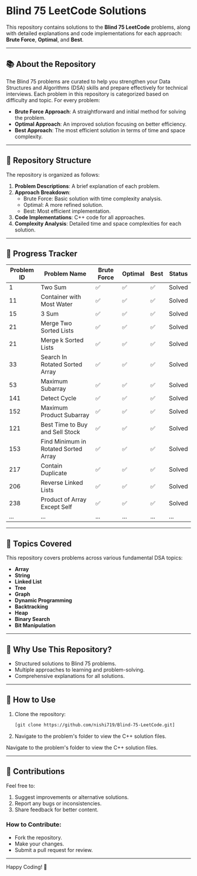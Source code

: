 # **Blind 75 LeetCode Solutions**

This repository contains solutions to the **Blind 75 LeetCode** problems, along with detailed explanations and code implementations for each approach: **Brute Force**, **Optimal**, and **Best**.

---

## 📚 About the Repository
The Blind 75 problems are curated to help you strengthen your Data Structures and Algorithms (DSA) skills and prepare effectively for technical interviews. Each problem in this repository is categorized based on difficulty and topic. For every problem:
- **Brute Force Approach**: A straightforward and initial method for solving the problem.
- **Optimal Approach**: An improved solution focusing on better efficiency.
- **Best Approach**: The most efficient solution in terms of time and space complexity.

---

## 🔧 Repository Structure
The repository is organized as follows:
1. **Problem Descriptions**: A brief explanation of each problem.
2. **Approach Breakdown**:
   - Brute Force: Basic solution with time complexity analysis.
   - Optimal: A more refined solution.
   - Best: Most efficient implementation.
3. **Code Implementations**: C++ code for all approaches.
4. **Complexity Analysis**: Detailed time and space complexities for each solution.

---

## 🚀 Progress Tracker
| Problem ID | Problem Name                           | Brute Force | Optimal | Best | Status  |
|------------|----------------------------------------|-------------|---------|------|---------|
| 1          | Two Sum                               | ✅          | ✅      | ✅   | Solved  |
| 11         | Container with Most Water             | ✅          | ✅      | ✅   | Solved  |
| 15         | 3 Sum                                 | ✅          | ✅      | ✅   | Solved  |
| 21         | Merge Two Sorted Lists                | ✅          | ✅      | ✅   | Solved  |
| 21         | Merge k Sorted Lists                  | ✅          | ✅      | ✅   | Solved  |
| 33         | Search In Rotated Sorted Array        | ✅          | ✅      | ✅   | Solved  |
| 53         | Maximum Subarray                      | ✅          | ✅      | ✅   | Solved  |
| 141        | Detect Cycle                          | ✅          | ✅      | ✅   | Solved  |
| 152        | Maximum Product Subarray              | ✅          | ✅      | ✅   | Solved  |
| 121        | Best Time to Buy and Sell Stock       | ✅          | ✅      | ✅   | Solved  |
| 153        | Find Minimum in Rotated Sorted Array  | ✅          | ✅      | ✅   | Solved  |
| 217        | Contain Duplicate                     | ✅          | ✅      | ✅   | Solved  |
| 206        | Reverse Linked Lists                  | ✅          | ✅      | ✅   | Solved  |
| 238        | Product of Array Except Self          | ✅          | ✅      | ✅   | Solved  |
| ...        | ...                                   | ...         | ...      | ...  | ...     |


---

## 📂 Topics Covered
This repository covers problems across various fundamental DSA topics:
- **Array**
- **String**
- **Linked List**
- **Tree**
- **Graph**
- **Dynamic Programming**
- **Backtracking**
- **Heap**
- **Binary Search**
- **Bit Manipulation**

---

## 🌟 Why Use This Repository?
- Structured solutions to Blind 75 problems.
- Multiple approaches to learning and problem-solving.
- Comprehensive explanations for all solutions.

---
## 📘 How to Use
1. Clone the repository:
   ```bash
   [git clone https://github.com/nishi719/Blind-75-LeetCode.git]
2. Navigate to the problem's folder to view the C++ solution files.

Navigate to the problem's folder to view the C++ solution files.

---

## 🤝 Contributions
Feel free to:
1. Suggest improvements or alternative solutions.
2. Report any bugs or inconsistencies.
3. Share feedback for better content.

### How to Contribute:
- Fork the repository.
- Make your changes.
- Submit a pull request for review.

---

Happy Coding! 🚀

